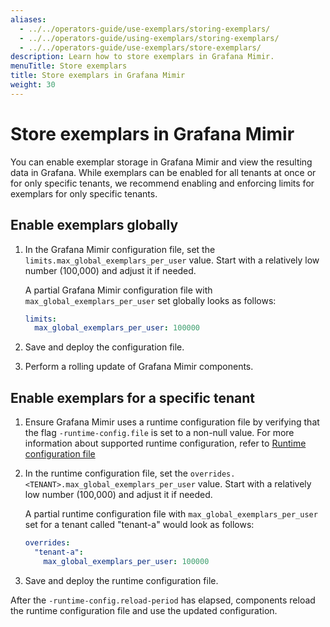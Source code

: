 ```yaml
---
aliases:
  - ../../operators-guide/use-exemplars/storing-exemplars/
  - ../../operators-guide/using-exemplars/storing-exemplars/
  - ../../operators-guide/use-exemplars/store-exemplars/
description: Learn how to store exemplars in Grafana Mimir.
menuTitle: Store exemplars
title: Store exemplars in Grafana Mimir
weight: 30
---
```


# Store exemplars in Grafana Mimir

You can enable exemplar storage in Grafana Mimir and view the resulting data in Grafana.
While exemplars can be enabled for all tenants at once or for only specific tenants, we recommend enabling and enforcing limits for exemplars for only specific tenants.

## Enable exemplars globally

1. In the Grafana Mimir configuration file, set the `limits.max_global_exemplars_per_user` value.
   Start with a relatively low number (100,000) and adjust it if needed.

   A partial Grafana Mimir configuration file with `max_global_exemplars_per_user` set globally looks as follows:

   ```yaml
   limits:
     max_global_exemplars_per_user: 100000
   ```

1. Save and deploy the configuration file.
1. Perform a rolling update of Grafana Mimir components.

## Enable exemplars for a specific tenant

1. Ensure Grafana Mimir uses a runtime configuration file by verifying that the flag `-runtime-config.file` is set to a non-null value.
   For more information about supported runtime configuration, refer to [Runtime configuration file](../../../configure/about-runtime-configuration/)
1. In the runtime configuration file, set the `overrides.<TENANT>.max_global_exemplars_per_user` value.
   Start with a relatively low number (100,000) and adjust it if needed.

   A partial runtime configuration file with `max_global_exemplars_per_user` set for a tenant called "tenant-a" would look as follows:

   ```yaml
   overrides:
     "tenant-a":
       max_global_exemplars_per_user: 100000
   ```

1. Save and deploy the runtime configuration file.

After the `-runtime-config.reload-period` has elapsed, components reload the runtime configuration file and use the updated configuration.
